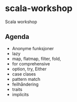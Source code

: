 # scala-workshop
Scala workshop

## Agenda
- Anonyme funksjoner
- lazy
- map, flatmap, filter, fold,
- for comprehensive
- option, try, Either
- case clases
- pattern match
- feilhåndering
- traits
- implicits
